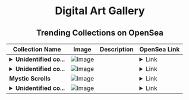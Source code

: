 <div align="center">

# Digital Art Gallery

## Trending Collections on OpenSea

| Collection Name                       | Image                                                                                     | Description                       | OpenSea Link                                                                                          |
|---------------------------------------|-------------------------------------------------------------------------------------------|-----------------------------------|--------------------------------------------------------------------------------------------------------|
| **<details><summary>Unidentified co...</summary>Unidentified contract 47c77b6c-e572-4713-a032-6e26a88f486e</details>** | ![Image](https://i.seadn.io/s/raw/files/a837708742ad8afcb35eb60ba787976d.jpg?w=500&auto=format?w=200&auto=format) |  | <details><summary>Link</summary>[Unidentified contract 47c77b6c-e572-4713-a032-6e26a88f486e](https://opensea.io/collection/unidentified-contract-47c77b6c-e572-4713-a032-6e26)</details> |
| **<details><summary>Unidentified co...</summary>Unidentified contract ff5063ad-d705-4fb1-ae88-87a4a0797ecb</details>** | ![Image](https://i.seadn.io/s/raw/files/e9acf51ddce687ccf33c485e916aec1b.jpg?w=500&auto=format?w=200&auto=format) |  | <details><summary>Link</summary>[Unidentified contract ff5063ad-d705-4fb1-ae88-87a4a0797ecb](https://opensea.io/collection/unidentified-contract-ff5063ad-d705-4fb1-ae88-87a4)</details> |
| **Mystic Scrolls** | ![Image](https://i.seadn.io/s/raw/files/73f04886dd59085d227fe947b5aef575.jpg?w=500&auto=format?w=200&auto=format) |  | <details><summary>Link</summary>[Mystic Scrolls](https://opensea.io/collection/mystic-scrolls)</details> |
| **<details><summary>Unidentified co...</summary>Unidentified contract cc39c93d-779a-46fc-93f6-edf14528409c</details>** | ![Image](https://i.seadn.io/s/raw/files/e9acf51ddce687ccf33c485e916aec1b.jpg?w=500&auto=format?w=200&auto=format) |  | <details><summary>Link</summary>[Unidentified contract cc39c93d-779a-46fc-93f6-edf14528409c](https://opensea.io/collection/unidentified-contract-cc39c93d-779a-46fc-93f6-edf1)</details> |

</div>